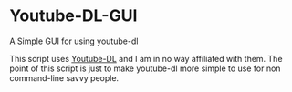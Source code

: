 # Youtube-DL-GUI
A Simple GUI for using youtube-dl

This script uses [Youtube-DL](https://github.com/ytdl-org/youtube-dl) and I am in no way affiliated with them. The point of this script is just to make youtube-dl more simple to use for non command-line savvy people.
